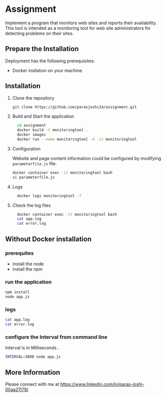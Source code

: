 # Assignment
Implement a program that monitors web sites and reports their availability. This tool is intended as a monitoring tool for web site administrators for detecting problems on their sites.

## Prepare the Installation

Deployment has the following prerequisites:
* Docker insllation on your machine.

## Installation

 1. Clone the repository
    ```sh
    git clone https://github.com/parasjoshi24/assignment.git
    ```


 2. Build and Start the application  
     ```sh
       cd assignment
       docker build -t monitoringtool .
       docker images
       docker run --name monitoringtool -d -it monitoringtool

    ```   

 3. Configuration
 
    Website and page content information could be configured by modifying `parameterfile.js` file.

    ```sh
    docker container exec -it monitoringtool bash
    vi parameterfile.js
    ```

 4. Logs
    ```sh
      docker logs monitoringtool -f
    ```
 5. Check the log files
    ```sh
      docker container exec -it monitoringtool bash
      cat app.log
      cat error.log
    ```

## Without Docker installation

### prerequites

* install the node
* install the npm

### run the application
```sh
npm install
node app.js
```
### logs

```sh
cat app.log
cat error.log
```
### configure the Interval from command line

Interval is in Milliseconds .

```sh
INTERVAL=3000 node app.js
```

## More Information

Please connect with me at https://www.linkedin.com/in/paras-joshi-00aa21179/